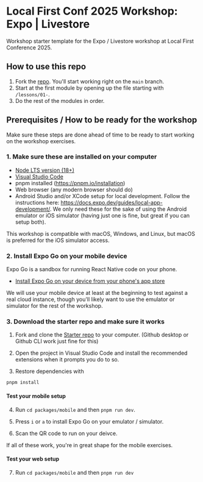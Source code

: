 # Local First Conf 2025 Workshop: Expo | Livestore

Workshop starter template for the Expo / Livestore workshop at Local First Conference 2025.

## How to use this repo

1. Fork the [repo](https://github.com/betomoedano/livestore-expo-starter). You'll start working right on the `main` branch.
2. Start at the first module by opening up the file starting with `/lessons/01-`.
3. Do the rest of the modules in order.

## Prerequisites / How to be ready for the workshop

Make sure these steps are done ahead of time to be ready to start working on the workshop exercises.

### 1. Make sure these are installed on your computer

- [Node LTS version (18+)](https://nodejs.org/en)
- [Visual Studio Code](https://code.visualstudio.com/)
- pnpm installed (https://pnpm.io/installation)
- Web browser (any modern browser should do)
- Android Studio and/or XCode setup for local development. Follow the instructions here: https://docs.expo.dev/guides/local-app-development/. We only need these for the sake of using the Android emulator or iOS simulator (having just one is fine, but great if you can setup both).

This workshop is compatible with macOS, Windows, and Linux, but macOS is preferred for the iOS simulator access.

### 2. Install Expo Go on your mobile device

Expo Go is a sandbox for running React Native code on your phone.

- [Install Expo Go on your device from your phone's app store](https://expo.dev/go)

We will use your mobile device at least at the beginning to test against a real cloud instance, though you'll likely want to use the emulator or simulator for the rest of the workshop.

### 3. Download the starter repo and make sure it works

1. Fork and clone the [Starter repo](https://github.com/betomoedano/livestore-expo-starter) to your computer. (Github desktop or Github CLI work just fine for this)

2. Open the project in Visual Studio Code and install the recommended extensions when it prompts you do to so.

3. Restore dependencies with

`pnpm install`

#### Test your mobile setup

4. Run `cd packages/mobile` and then `pnpm run dev`.

5. Press `i` or `a` to install Expo Go on your emulator / simulator.

6. Scan the QR code to run on your deivce.

If all of these work, you're in great shape for the mobile exercises.

#### Test your web setup

7. Run `cd packages/mobile` and then `pnpm run dev`

